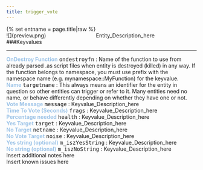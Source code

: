 ```yaml
---
title: trigger_vote
---
```

<div>{% set entname = page.title|raw %}</div>
<div class="container previewimg">
<div class="columns">
<div class="imagepadding column col-auto" markdown="1">![](preview.png)</div>
<div class="column">Entity_Description_here</div>
</div>
</div>
###Keyvalues
<hr>
<div class="entityentry" markdown="1">
<span style="color:#9fc5e8;"><b>OnDestroy Function</b></span> <kbd  class="tooltip" data-tooltip="string">ondestroyfn</kbd> :
Name of the function to use from already parsed .as script files when entity is destroyed (killed) in any way. If the function belongs to namespace, you must use prefix with the namespace name (e.g. mynamespace::MyFunction) for the keyvalue.
</div>
<div class="entityentry" markdown="1">
<span style="color:#9fc5e8;"><b>Name</b></span> <kbd  class="tooltip" data-tooltip="target_source">targetname</kbd> :
This always means an identifier for the entity in question so other entities can trigger or refer to it. Many entities need no name, or behave differently depending on whether they have one or not.
</div>
<div class="entityentry" markdown="1">
<span style="color:#9fc5e8;"><b>Vote Message</b></span> <kbd  class="tooltip" data-tooltip="String">message</kbd> :
Keyvalue_Description_here
</div>
<div class="entityentry" markdown="1">
<span style="color:#9fc5e8;"><b>Time To Vote (Seconds)</b></span> <kbd  class="tooltip" data-tooltip="integer">frags</kbd> :
Keyvalue_Description_here
</div>
<div class="entityentry" markdown="1">
<span style="color:#9fc5e8;"><b>Percentage needed</b></span> <kbd  class="tooltip" data-tooltip="integer">health</kbd> :
Keyvalue_Description_here
</div>
<div class="entityentry" markdown="1">
<span style="color:#9fc5e8;"><b>Yes Target</b></span> <kbd  class="tooltip" data-tooltip="String">target</kbd> :
Keyvalue_Description_here
</div>
<div class="entityentry" markdown="1">
<span style="color:#9fc5e8;"><b>No Target</b></span> <kbd  class="tooltip" data-tooltip="String">netname</kbd> :
Keyvalue_Description_here
</div>
<div class="entityentry" markdown="1">
<span style="color:#9fc5e8;"><b>No Vote Target</b></span> <kbd  class="tooltip" data-tooltip="String">noise</kbd> :
Keyvalue_Description_here
</div>
<div class="entityentry" markdown="1">
<span style="color:#9fc5e8;"><b>Yes string (optional)</b></span> <kbd  class="tooltip" data-tooltip="string">m_iszYesString</kbd> :
Keyvalue_Description_here
</div>
<div class="entityentry" markdown="1">
<span style="color:#9fc5e8;"><b>No string (optional)</b></span> <kbd  class="tooltip" data-tooltip="string">m_iszNoString</kbd> :
Keyvalue_Description_here
</div>
<div class="notices blue">Insert additional notes here</div>
<div class="notices red">Insert known issues here</div>
